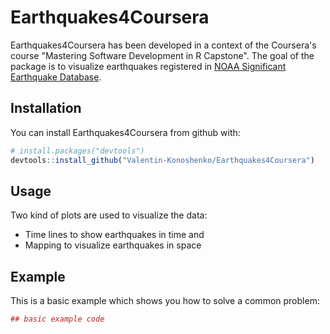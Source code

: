 
<!-- README.md is generated from README.Rmd. Please edit that file -->
Earthquakes4Coursera
====================

Earthquakes4Coursera has been developed in a context of the Coursera's course "Mastering Software Development in R Capstone". The goal of the package is to visualize earthquakes registered in [NOAA Significant Earthquake Database](https://www.ngdc.noaa.gov/nndc/struts/form?t=101650&s=1&d=1).

Installation
------------

You can install Earthquakes4Coursera from github with:

``` r
# install.packages("devtools")
devtools::install_github("Valentin-Konoshenko/Earthquakes4Coursera")
```

Usage
-----

Two kind of plots are used to visualize the data:

-   Time lines to show earthquakes in time and
-   Mapping to visualize earthquakes in space

Example
-------

This is a basic example which shows you how to solve a common problem:

``` r
## basic example code
```

